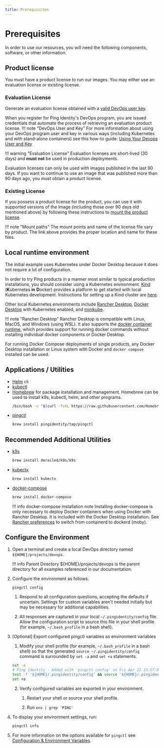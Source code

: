 ```yaml
---
title: Prerequisites
---
```

# Prerequisites

In order to use our resources, you will need the following components, software, or other information.

## Product license

You must have a product license to run our images. You may either use an evaluation license or existing license.
### Evaluation License

Generate an evaluation license obtained with a [valid DevOps user key](../how-to/devopsRegistration.md).  

When you register for Ping Identity's DevOps program, you are issued credentials that automate the process of retrieving an evaluation product license.
!!! note "DevOps User and Key"
    For more information about using your DevOps program user and key in various ways (including Kubernetes and with stand-alone containers) see this how-to guide: [Using Your Devops User and Key](../how-to/devopsUserKey.md)

!!! warning "Evaluation License"
    Evaluation licenses are short-lived (30 days) and **must not** be used in production deployments.

Evaluation licenses can only be used with images published in the last 90 days.  If you want to continue to use an image that was published more than 90 days ago, you must obtain a product license.

### Existing License

If you possess a product license for the product, you can use it with supported versions of the image (including those over 90 days old mentioned above) by following these instructions to [mount the product license](../how-to/existingLicense.md).

!!! note "Mount paths"
    The mount points and name of the license file vary by product.  The link above provides the proper location and name for these files.

## Local runtime environment

The initial example uses Kubernetes under Docker Desktop because it does not require a lot of configuration.

In order to try Ping products in a manner most similar to typical production installations, you should consider using a Kubernetes environment. [Kind](https://kind.sigs.k8s.io/) (**K**ubernetes **in** **D**ocker) provides a platform to get started with local Kubernetes development.  Instructions for setting up a Kind cluster are [here](../deployment/deployLocalK8sCluster.md).

Other local Kubernetes environments include [Rancher Desktop](https://rancherdesktop.io), [Docker Desktop](https://www.docker.com/products/docker-desktop/) with Kubernetes enabled, and [minikube](https://minikube.sigs.k8s.io/docs/).

!!! note "Rancher Desktop"
    Rancher Desktop is compatible with Linux, MacOS, and Windows (using WSL). It also supports the [docker container runtime](https://docs.rancherdesktop.io/preferences#container-runtime), which provides support for running docker commands without installing individual docker components or Docker Desktop.  

For running Docker Compose deployments of single products, any Docker Desktop installation or Linux system with Docker and `docker compose` installed can be used.

## Applications / Utilities
* [Helm](https://helm.sh/docs/intro/install/) cli
* [kubectl](https://kubernetes.io/docs/reference/generated/kubectl/kubectl-commands)
* [Homebrew](https://brew.sh) for package installation and management.  Homebrew can be used to install k9s, kubectl, helm, and other programs.
   ```sh
   /bin/bash -c "$(curl -fsSL https://raw.githubusercontent.com/Homebrew/install/HEAD/install.sh)"
   ```
* [pingctl](../tools/pingctlUtil.md#installation)
   ```sh
   brew install pingidentity/tap/pingctl
   ```
## Recommended Additional Utilities

* [k9s](https://k9scli.io/)
    ```sh
    brew install derailed/k9s/k9s
    ```
* [kubectx](https://github.com/ahmetb/kubectx)
    ```sh
    brew install kubectx
    ```
* [docker-compose](https://docs.docker.com/compose/install/)
    ```sh
    brew install docker-compose
    ```

    !!! info docker-compose installation note
          Installing docker-compose is only necessary to deploy Docker containers when using Docker with Rancher Desktop. It is included with the Docker Desktop installation.
 See [Rancher preferences](https://docs.rancherdesktop.io/preferences#container-runtime) to switch from containerd to dockerd (moby).

## Configure the Environment

1. Open a terminal and create a local DevOps directory named `${HOME}/projects/devops`.

    !!! info Parent Directory
        ${HOME}/projects/devops is the parent directory for all examples referenced in our documentation.

2. Configure the environment as follows.

      ```sh
      pingctl config
      ```

      1. Respond to all configuration questions, accepting the defaults if uncertain. Settings for custom variables aren't needed initially but may be necessary for additional capabilities.
   
      2. All responses are captured in your local `~/.pingidentity/config` file. Allow the configuration script to source this file in your shell profile (for example, `~/.bash_profile` in a bash shell).
   
3. [Optional] Export configured pingctl variables as environment variables

      1. Modify your shell profile (for example, `~/.bash_profile` in a bash shell) so that the generated `source ~/.pingidentity/config` command is surrounded by `set -a` and `set +a` statements.

      ```sh
      set -a
      # Ping Identity - Added with 'pingctl config' on Fri Apr 22 13:57:04 MDT 2022
      test -f '${HOME}/.pingidentity/config' && source '${HOME}/.pingidentity/config'
      set +a
      ```

      2. Verify configured variables are exported in your environment.

            1. Restart your shell or source your shell profile.

            2. Run `env | grep 'PING'`

4. To display your environment settings, run:

      ```sh
      pingctl info
      ```

5. For more information on the options available for ```pingctl``` see [Configuration & Environment Variables](configVars.md).
